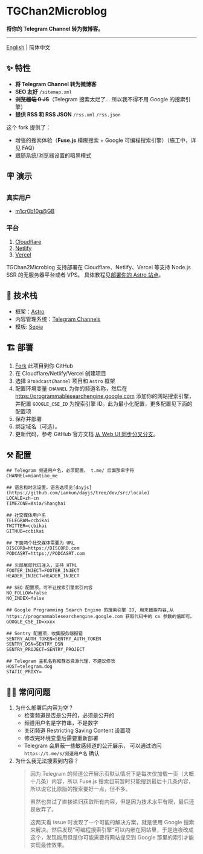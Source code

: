 # TGChan2Microblog

**将你的 Telegram Channel 转为微博客。**

---

[English](./README.md) | 简体中文

## ✨ 特性

- **将 Telegram Channel 转为微博客**
- **SEO 友好** `/sitemap.xml`
- ~~**浏览器端 0 JS**~~（Telegram 搜索太烂了... 所以我不得不用 Google 的搜索引擎）
- **提供 RSS 和 RSS JSON** `/rss.xml` `/rss.json`

这个 fork 提供了：

- 增强的搜索体验（**Fuse.js** 模糊搜索 + Google 可编程搜索引擎）（施工中，详见 FAQ）
- 跟随系统/浏览器设置的暗黑模式

## 🪧 演示

### 真实用户

- [m1cr0b10g@GB](https://gb-microblog.pages.dev/)

### 平台

1. [Cloudflare](https://broadcast-channel.pages.dev/)
2. [Netlify](https://broadcast-channel.netlify.app/)
3. [Vercel](https://broadcast-channel.vercel.app/)

TGChan2Microblog 支持部署在 Cloudflare、Netlify、Vercel 等支持 Node.js SSR 的无服务器平台或者 VPS。
具体教程见[部署你的 Astro 站点](https://docs.astro.build/zh-cn/guides/deploy/)。

## 🧱 技术栈

- 框架：[Astro](https://astro.build/)
- 内容管理系统：[Telegram Channels](https://telegram.org/tour/channels)
- 模板: [Sepia](https://github.com/Planetable/SiteTemplateSepia)

## 🏗️ 部署

1. [Fork](https://github.com/ccbikai/BroadcastChannel/fork) 此项目到你 GitHub
2. 在 Cloudflare/Netlify/Vercel 创建项目
3. 选择 `BroadcastChannel` 项目和 `Astro` 框架
4. 配置环境变量 `CHANNEL` 为你的频道名称，然后在 https://programmablesearchengine.google.com 添加你的网站搜索引擎，并配置 `GOOGLE_CSE_ID` 为搜索引擎 ID。此为最小化配置，更多配置见下面的配置项
5. 保存并部署
6. 绑定域名（可选）。
7. 更新代码，参考 GitHub 官方文档 [从 Web UI 同步分叉分支](https://docs.github.com/zh/pull-requests/collaborating-with-pull-requests/working-with-forks/syncing-a-fork#syncing-a-fork-branch-from-the-web-ui)。

## ⚒️ 配置

```env
## Telegram 频道用户名，必须配置。 t.me/ 后面那串字符
CHANNEL=miantiao_me

## 语言和时区设置，语言选项见[dayjs](https://github.com/iamkun/dayjs/tree/dev/src/locale)
LOCALE=zh-cn
TIMEZONE=Asia/Shanghai

## 社交媒体用户名
TELEGRAM=ccbikai
TWITTER=ccbikai
GITHUB=ccbikai

## 下面两个社交媒体需要为 URL
DISCORD=https://DISCORD.com
PODCASRT=https://PODCASRT.com

## 头部尾部代码注入，支持 HTML
FOOTER_INJECT=FOOTER_INJECT
HEADER_INJECT=HEADER_INJECT

## SEO 配置项，可不让搜索引擎索引内容
NO_FOLLOW=false
NO_INDEX=false

## Google Programming Search Engine 的搜索引擎 ID, 用来搜索内容,从 https://programmablesearchengine.google.com 获取代码中的 cx 参数的值即可。
GOOGLE_CSE_ID=xxxx

## Sentry 配置项，收集服务端报错
SENTRY_AUTH_TOKEN=SENTRY_AUTH_TOKEN
SENTRY_DSN=SENTRY_DSN
SENTRY_PROJECT=SENTRY_PROJECT

## Telegram 主机名称和静态资源代理，不建议修改
HOST=telegram.dog
STATIC_PROXY=
```

## 🙋🏻 常问问题

1. 为什么部署后内容为空？
   - 检查频道是否是公开的，必须是公开的
   - 频道用户名是字符串，不是数字
   - 关闭频道 Restricting Saving Content 设置项
   - 修改完环境变量后需要重新部署
   - Telegram 会屏蔽一些敏感频道的公开展示， 可以通过访问 `https://t.me/s/频道用户名` 确认
2. 为什么我无法搜索到内容？
   > 因为 Telegram 的频道公开展示页默认情况下是每次仅加载一页（大概十几条）内容，所以 Fuse.js 搜索目前暂时只能搜到最后十几条内容，所以说它比原版的搜索要好一点，但不多。
   >
   > 虽然也尝试了直接递归获取所有内容，但是因为技术水平有限，最后还是放弃了。
   >
   > 这两天看 issue 时发现了一个可能的解决方案，就是使用 Google 搜索来解决。然后发现“可编程搜索引擎”可以内嵌在网站里，于是连夜改成这个，发现能用但是你可能需要将网站提交到 Google 那里的索引才能实现最佳效果。
